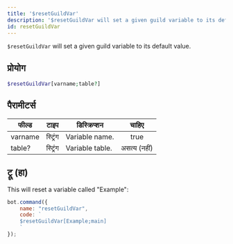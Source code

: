 ```yaml
---
title: '$resetGuildVar'
description: '$resetGuildVar will set a given guild variable to its default value.'
id: resetGuildVar
---
```


`$resetGuildVar` will set a given guild variable to its default value.

## प्रोयोग

```php
$resetGuildVar[varname;table?]
```

## पैरामीटर्स

| फील्ड   | टाइप     | डिस्क्रिप्शन    |    चाहिए     |
| ------- | -------- | --------------- |:------------:|
| varname | स्ट्रिंग | Variable name.  |     true     |
| table?  | स्ट्रिंग | Variable table. | असत्य (नहीं) |

## ट्रू (हा)

This will reset a variable called "Example":

```javascript
bot.command({
    name: "resetGuildVar",
    code: `
    $resetGuildVar[Example;main]
    `
});
```